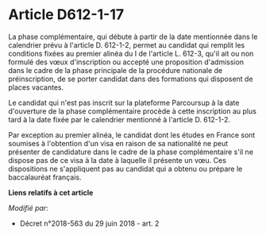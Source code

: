 # Article D612-1-17

La phase complémentaire, qui débute à partir de la date mentionnée dans le calendrier prévu à l'article D. 612-1-2, permet au
candidat qui remplit les conditions fixées au premier alinéa du I de l'article L. 612-3, qu'il ait ou non formulé des vœux
d'inscription ou accepté une proposition d'admission dans le cadre de la phase principale de la procédure nationale de
préinscription, de se porter candidat dans des formations qui disposent de places vacantes.

Le candidat qui n'est pas inscrit sur la plateforme Parcoursup à la date d'ouverture de la phase complémentaire procède à
cette inscription au plus tard à la date fixée par le calendrier mentionné à l'article D. 612-1-2.

Par exception au premier alinéa, le candidat dont les études en France sont soumises à l'obtention d'un visa en raison de sa
nationalité ne peut présenter de candidature dans le cadre de la phase complémentaire s'il ne dispose pas de ce visa à la
date à laquelle il présente un vœu. Ces dispositions ne s'appliquent pas au candidat qui a obtenu ou prépare le baccalauréat
français.

**Liens relatifs à cet article**

_Modifié par_:

  - Décret n°2018-563 du 29 juin 2018 - art. 2

